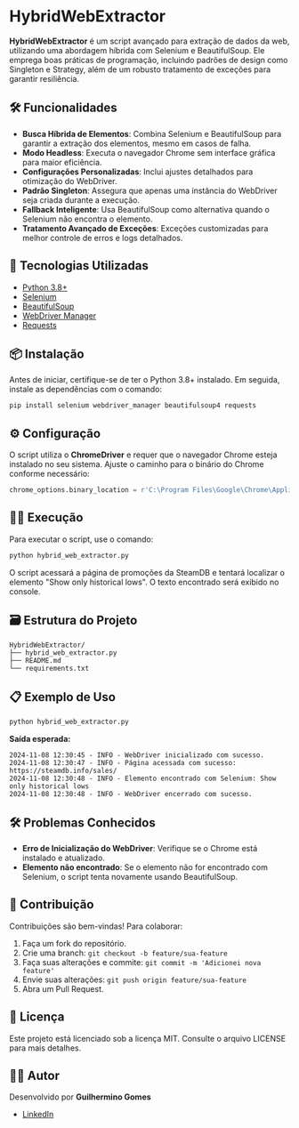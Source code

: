 
# HybridWebExtractor

**HybridWebExtractor** é um script avançado para extração de dados da web, utilizando uma abordagem híbrida com Selenium e BeautifulSoup. Ele emprega boas práticas de programação, incluindo padrões de design como Singleton e Strategy, além de um robusto tratamento de exceções para garantir resiliência.

## 🛠️ Funcionalidades

- **Busca Híbrida de Elementos**: Combina Selenium e BeautifulSoup para garantir a extração dos elementos, mesmo em casos de falha.
- **Modo Headless**: Executa o navegador Chrome sem interface gráfica para maior eficiência.
- **Configurações Personalizadas**: Inclui ajustes detalhados para otimização do WebDriver.
- **Padrão Singleton**: Assegura que apenas uma instância do WebDriver seja criada durante a execução.
- **Fallback Inteligente**: Usa BeautifulSoup como alternativa quando o Selenium não encontra o elemento.
- **Tratamento Avançado de Exceções**: Exceções customizadas para melhor controle de erros e logs detalhados.

## 🚀 Tecnologias Utilizadas

- [Python 3.8+](https://www.python.org/downloads/)
- [Selenium](https://www.selenium.dev/)
- [BeautifulSoup](https://www.crummy.com/software/BeautifulSoup/)
- [WebDriver Manager](https://pypi.org/project/webdriver-manager/)
- [Requests](https://docs.python-requests.org/)

## 📦 Instalação

Antes de iniciar, certifique-se de ter o Python 3.8+ instalado. Em seguida, instale as dependências com o comando:

```bash
pip install selenium webdriver_manager beautifulsoup4 requests
```

## ⚙️ Configuração

O script utiliza o **ChromeDriver** e requer que o navegador Chrome esteja instalado no seu sistema. Ajuste o caminho para o binário do Chrome conforme necessário:

```python
chrome_options.binary_location = r'C:\Program Files\Google\Chrome\Application\chrome.exe'
```

## 🏃‍♂️ Execução

Para executar o script, use o comando:

```bash
python hybrid_web_extractor.py
```

O script acessará a página de promoções da SteamDB e tentará localizar o elemento "Show only historical lows". O texto encontrado será exibido no console.

## 🗃️ Estrutura do Projeto

```plaintext
HybridWebExtractor/
├── hybrid_web_extractor.py
├── README.md
└── requirements.txt
```

## 📋 Exemplo de Uso

```bash
python hybrid_web_extractor.py
```

**Saída esperada:**

```plaintext
2024-11-08 12:30:45 - INFO - WebDriver inicializado com sucesso.
2024-11-08 12:30:47 - INFO - Página acessada com sucesso: https://steamdb.info/sales/
2024-11-08 12:30:48 - INFO - Elemento encontrado com Selenium: Show only historical lows
2024-11-08 12:30:48 - INFO - WebDriver encerrado com sucesso.
```

## 🛠️ Problemas Conhecidos

- **Erro de Inicialização do WebDriver**: Verifique se o Chrome está instalado e atualizado.
- **Elemento não encontrado**: Se o elemento não for encontrado com Selenium, o script tenta novamente usando BeautifulSoup.

## 🧩 Contribuição

Contribuições são bem-vindas! Para colaborar:

1. Faça um fork do repositório.
2. Crie uma branch: `git checkout -b feature/sua-feature`
3. Faça suas alterações e commite: `git commit -m 'Adicionei nova feature'`
4. Envie suas alterações: `git push origin feature/sua-feature`
5. Abra um Pull Request.

## 📄 Licença

Este projeto está licenciado sob a licença MIT. Consulte o arquivo LICENSE para mais detalhes.

## 👨‍💻 Autor

Desenvolvido por **Guilhermino Gomes**
- [LinkedIn ](https://www.linkedin.com/in/guilherminog/)

